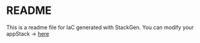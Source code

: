 # README
This is a readme file for IaC generated with StackGen.
You can modify your appStack -> [here](http://main.dev.stackgen.com/appstacks/9152ca48-76b6-4b4d-9b1e-7394fef18c4b)
